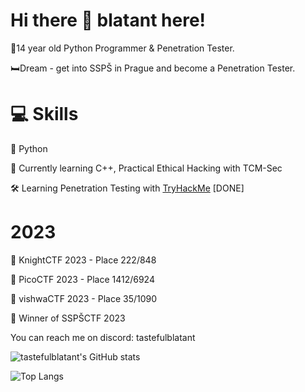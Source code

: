 # Hi there 👋 blatant here!
👦14 year old Python Programmer & Penetration Tester.

🛏️Dream - get into SSPŠ in Prague and become a Penetration Tester.


# 💻 Skills
🐍 Python

📕 Currently learning C++, Practical Ethical Hacking with TCM-Sec

🛠️ Learning Penetration Testing with [TryHackMe](https://tryhackme.com/p/tastefulblatant) [DONE]

# 2023
🤺 KnightCTF 2023 - Place 222/848

📍 PicoCTF 2023 - Place 1412/6924

🍙 vishwaCTF 2023 - Place 35/1090

🦁 Winner of SSPŠCTF 2023

You can reach me on discord: tastefulblatant

![tastefulblatant's GitHub stats](https://github-readme-stats.vercel.app/api?username=tastefulblatant&show_icons=true&theme=merko)


![Top Langs](https://github-readme-stats.vercel.app/api/top-langs/?username=tastefulblatant&hide_progress=false&theme=merko)
